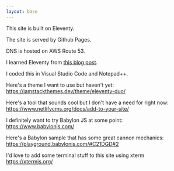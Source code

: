 ```yaml
--- 
layout: base 
--- 
```


This site is built on Eleventy.

The site is served by Github Pages.

DNS is hosted on AWS Route 53.

I learned Eleventy from [this blog post](https://keepinguptodate.com/pages/2019/06/creating-blog-with-eleventy/).  

I coded this in Visual Studio Code and Notepad++.

Here's a theme I want to use but haven't yet:
https://jamstackthemes.dev/theme/eleventy-duo/

Here's a tool that sounds cool but I don't have a need for right now:
https://www.netlifycms.org/docs/add-to-your-site/

I definitely want to try Babylon JS at some point:
https://www.babylonjs.com/

Here's a Babylon sample that has some great cannon mechanics:
https://playground.babylonjs.com/#C21DGD#2

I'd love to add some terminal stuff to this site using xterm
https://xtermjs.org/